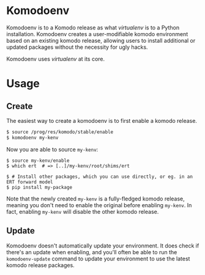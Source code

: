 Komodoenv
=========

Komodoenv is to a Komodo release as what _virtualenv_ is to a Python installation.
Komodoenv creates a user-modifiable komodo environment based on an existing
komodo release, allowing users to install additional or updated packages without
the necessity for ugly hacks.

Komodoenv uses _virtualenv_ at its core.

# Usage

## Create
The easiest way to create a komodoenv is to first enable a komodo release.

```bash
$ source /prog/res/komodo/stable/enable
$ komodoenv my-kenv
```

Now you are able to source `my-kenv`:
```
$ source my-kenv/enable
$ which ert  # => [..]/my-kenv/root/shims/ert

$ # Install other packages, which you can use directly, or eg. in an ERT forward model
$ pip install my-package
```

Note that the newly created `my-kenv` is a fully-fledged komodo release, meaning
you don't need to enable the original before enabling `my-kenv`. In fact,
enabling `my-kenv` will disable the other komodo release.

## Update
Komodoenv doesn't automatically update your environment. It does check if
there's an update when enabling, and you'll often be able to run the
`komodoenv-update` command to update your environment to use the latest komodo
release packages.
